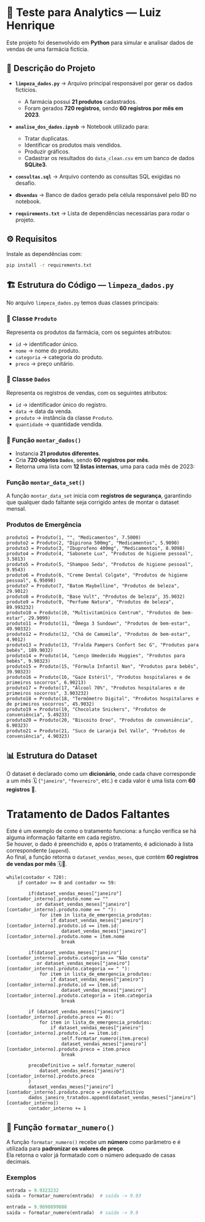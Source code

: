 # 🧪 Teste para Analytics — Luiz Henrique

Este projeto foi desenvolvido em **Python** para simular e analisar dados de vendas de uma farmácia fictícia.

## 📌 Descrição do Projeto

- **`limpeza_dados.py`** → Arquivo principal responsável por gerar os dados fictícios.  
  - A farmácia possui **21 produtos** cadastrados.  
  - Foram gerados **720 registros**, sendo **60 registros por mês em 2023**.  

- **`analise_dos_dados.ipynb`** → Notebook utilizado para:  
  - Tratar duplicatas.  
  - Identificar os produtos mais vendidos.  
  - Produzir gráficos.  
  - Cadastrar os resultados do `data_clean.csv` em um banco de dados **SQLite3**.  

- **`consultas.sql`** → Arquivo contendo as consultas SQL exigidas no desafio.  

- **`dbvendas`** → Banco de dados gerado pela célula responsável pelo BD no notebook.  

- **`requirements.txt`** → Lista de dependências necessárias para rodar o projeto.  

## ⚙️ Requisitos

Instale as dependências com:

```bash
pip install -r requirements.txt

```

## 🏗️ Estrutura do Código — `limpeza_dados.py`

No arquivo `limpeza_dados.py` temos duas classes principais:

### 🔹 Classe `Produto`
Representa os produtos da farmácia, com os seguintes atributos:
- `id` → identificador único.  
- `nome` → nome do produto.  
- `categoria` → categoria do produto.  
- `preco` → preço unitário.  

### 🔹 Classe `Dados`
Representa os registros de vendas, com os seguintes atributos:
- `id` → identificador único do registro.  
- `data` → data da venda.  
- `produto` → instância da classe `Produto`.  
- `quantidade` → quantidade vendida.  

### 🔹 Função `montar_dados()`
- Instancia **21 produtos diferentes**.  
- Cria **720 objetos `Dados`**, sendo **60 registros por mês**.  
- Retorna uma lista com **12 listas internas**, uma para cada mês de 2023:  

### Função `montar_data_set()`

A função `montar_data_set` inicia com **registros de segurança**, garantindo que qualquer dado faltante seja corrigido antes de montar o dataset mensal.  

### Produtos de Emergência

```
produto1 = Produto(1, "", "Medicamentos", 7.5000)
produto2 = Produto(2, "Dipirona 500mg", "Medicamentos", 5.9090)
produto3 = Produto(3, "Ibuprofeno 400mg", "Medicamentos", 8.9098)
produto4 = Produto(4, "Sabonete Lux", "Produtos de higiene pessoal", 3.5013)
produto5 = Produto(5, "Shampoo Seda", "Produtos de higiene pessoal", 9.9543)
produto6 = Produto(6, "Creme Dental Colgate", "Produtos de higiene pessoal", 6.95098)
produto7 = Produto(7, "Batom Maybelline", "Produtos de beleza", 29.9012)
produto8 = Produto(8, "Base Vult", "Produtos de beleza", 35.9032)
produto9 = Produto(9, "Perfume Natura", "Produtos de beleza", 89.993232)
produto10 = Produto(10, "Multivitamínico Centrum", "Produtos de bem-estar", 29.9099)
produto11 = Produto(11, "Ômega 3 Sundown", "Produtos de bem-estar", 49.90332)
produto12 = Produto(12, "Chá de Camomila", "Produtos de bem-estar", 4.9012)
produto13 = Produto(13, "Fralda Pampers Confort Sec G", "Produtos para bebês", 189.9032)
produto14 = Produto(14, "Lenço Umedecido Huggies", "Produtos para bebês", 9.90323)
produto15 = Produto(15, "Fórmula Infantil Nan", "Produtos para bebês", 39.90323)
produto16 = Produto(16, "Gaze Estéril", "Produtos hospitalares e de primeiros socorros", 6.90213)
produto17 = Produto(17, "Álcool 70%", "Produtos hospitalares e de primeiros socorros", 3.903232)
produto18 = Produto(18, "Termômetro Digital", "Produtos hospitalares e de primeiros socorros", 45.9032)
produto19 = Produto(19, "Chocolate Snickers", "Produtos de conveniência", 5.49233)
produto20 = Produto(20, "Biscoito Oreo", "Produtos de conveniência", 6.90323)
produto21 = Produto(21, "Suco de Laranja Del Valle", "Produtos de conveniência", 4.90323)

``` 

## 📊 Estrutura do Dataset

O dataset é declarado como um **dicionário**, onde cada chave corresponde a um mês 🗓️ (`"janeiro"`, `"fevereiro"`, etc.) e cada valor é uma lista com **60 registros** 📝.

# Tratamento de Dados Faltantes

Este é um exemplo de como o tratamento funciona: a função verifica se há alguma informação faltante em cada registro.  
Se houver, o dado é preenchido e, após o tratamento, é adicionado à lista correspondente (`append`).  
Ao final, a função retorna o `dataset_vendas_meses`, que contém **60 registros de vendas por mês** 🗓️📝.

```
while(contador < 720):
    if contador >= 0 and contador <= 59:

        if(dataset_vendas_meses["janeiro"][contador_interno].produto.nome == "" 
           or dataset_vendas_meses["janeiro"][contador_interno].produto.nome == " "):
            for item in lista_de_emergencia_produtos:
                if dataset_vendas_meses["janeiro"][contador_interno].produto.id == item.id:
                    dataset_vendas_meses["janeiro"][contador_interno].produto.nome = item.nome
                    break

        if(dataset_vendas_meses["janeiro"][contador_interno].produto.categoria == "Não consta" 
           or dataset_vendas_meses["janeiro"][contador_interno].produto.categoria == " "):
            for item in lista_de_emergencia_produtos:
                if dataset_vendas_meses["janeiro"][contador_interno].produto.id == item.id:
                    dataset_vendas_meses["janeiro"][contador_interno].produto.categoria = item.categoria
                    break

        if (dataset_vendas_meses["janeiro"][contador_interno].produto.preco == 0):
            for item in lista_de_emergencia_produtos:
                if dataset_vendas_meses["janeiro"][contador_interno].produto.id == item.id:
                    self.formatar_numero(item.preco)
                    dataset_vendas_meses["janeiro"][contador_interno].produto.preco = item.preco
                    break

        precoDefinitivo = self.formatar_numero(
            dataset_vendas_meses["janeiro"][contador_interno].produto.preco
        )
        dataset_vendas_meses["janeiro"][contador_interno].produto.preco = precoDefinitivo
        dados_janeiro_tratados.append(dataset_vendas_meses["janeiro"][contador_interno])
        contador_interno += 1

```


## 🔢 Função `formatar_numero()`

A função `formatar_numero()` recebe um **número** como parâmetro e é utilizada para **padronizar os valores de preço**.  
Ela retorna o valor já formatado com o número adequado de casas decimais.

### Exemplos

```python
entrada = 9.9323232
saida = formatar_numero(entrada)  # saída -> 9.93

entrada = 9.9098899888
saida = formatar_numero(entrada)  # saída -> 9.9